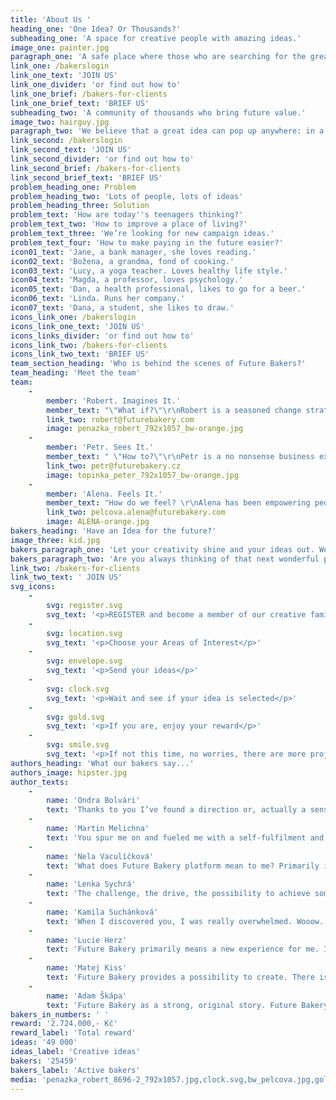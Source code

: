 ```yaml
---
title: 'About Us '
heading_one: 'One Idea? Or Thousands?'
subheading_one: 'A space for creative people with amazing ideas.'
image_one: painter.jpg
paragraph_one: 'A safe place where those who are searching for the great idea meet with the ones that have them. And where they have access not just to one amazing idea, but to several of them. A place, where the idea creators – BAKERS get rewarded if their idea is selected by the client. We are a constantly growing group of bakers and creative thinkers. We believe it is important to provide a space for ideas and wonderful creations. We wish to give everybody a chance to contribute and believe the more idea makers we have, the further we get.'
link_one: /bakerslogin
link_one_text: 'JOIN US'
link_one_divider: 'or find out how to'
link_one_brief: /bakers-for-clients
link_one_brief_text: 'BRIEF US'
subheading_two: 'A community of thousands who bring future value.'
image_two: hairguy.jpg
paragraph_two: 'We believe that a great idea can pop up anywhere: in a bar, during a wonderfully peaceful weekend, while running, before going to bed, while chatting with your loved one, from a student, retiree or stay-at-home mom or dad.'
link_second: /bakerslogin
link_second_text: 'JOIN US'
link_second_divider: 'or find out how to'
link_second_brief: /bakers-for-clients
link_second_brief_text: 'BRIEF US'
problem_heading_one: Problem
problem_heading_two: 'Lots of people, lots of ideas'
problem_heading_three: Solution
problem_text: 'How are today''s teenagers thinking?'
problem_text_two: 'How to improve a place of living?'
problem_text_three: 'We’re looking for new campaign ideas.'
problem_text_four: 'How to make paying in the future easier?'
icon01_text: 'Jane, a bank manager, she loves reading.'
icon02_text: 'Božena, a grandma, fond of cooking.'
icon03_text: 'Lucy, a yoga teacher. Loves healthy life style.'
icon04_text: 'Magda, a professor, loves psychology.'
icon05_text: 'Dan, a health professional, likes to go for a beer.'
icon06_text: 'Linda. Runs her company.'
icon07_text: 'Dana, a student, she likes to draw.'
icons_link_one: /bakerslogin
icons_link_one_text: 'JOIN US'
icons_links_divider: 'or find out how to'
icons_link_two: /bakers-for-clients
icons_link_two_text: 'BRIEF US'
team_section_heading: 'Who is behind the scenes of Future Bakers?'
team_heading: 'Meet the team'
team:
    -
        member: 'Robert. Imagines It.'
        member_text: "\"What if?\"\r\nRobert is a seasoned change strategist and business innovator, finding roads to new value creation.\r\nFearlessly dreaming ahead of time, questioning today, exploring the potential, drawing maps of opportunities, inspiring and taking businesses to more profitable futures.\r\n\r\nAn untiring business starter, owner and communicator, for over thirty years he safe guided clients and companies in launching over 300+ new brands, products, change projects and innovations in Europe. At a peak success rate. In areas as varied as fintechs, virtual reality, race car design, edutainment, ecommerce, community coops, and ehealth, to transforming retail, FMCG, banks and art galleries. He's been helping 20th century businesses get into the 21st centrury and growing 21st century ones by bringing them old school tangibles and presence. \r\n\r\nA multicultured global homeless based on planet Earth, he motivates companies to overcome the fear of the unknown. Guiding them to the future and back, bringing home new profits, customer value and better business performance.\r\n"
        link_two: robert@futurebakery.com
        image: penazka_robert_792x1057_bw-orange.jpg
    -
        member: 'Petr. Sees It.'
        member_text: " \"How to?\"\r\nPetr is a no nonsense business executive and practitioner, always on the lookout for growth.\r\nPersistently focusing on the how to, the way to achieve growth, expanding, capturing new markets and moving brands to the next level,\r\n\r\nFor over thirty years, 45+ categories, from local businesses to major multinationlas, from capturing new markets for chewing gums to creating political superstars.\r\nThe combination of holding executive positions in Europe and North America, combined with his llfelong love of Asia, brings clients access to a unique blend of globality, bushcraft practicality, academic theory and university of liffe acumen.\r\n\r\nWith a knack for human behavior combined with his skill of seeing business potential, his area of expertise is new markets formation.\r\nHe notices early shifts in consumer attitude patterns, sensing changing needs, setting apart fads and robust trends, and observes the creation of societal, cultural themes, topics and meanings.\r\n"
        link_two: petr@futurebakery.cz
        image: topinka_peter_792x1057_bw-orange.jpg
    -
        member: 'Alena. Feels It.'
        member_text: "How do we feel? \r\nAlena has been empowering people throughout her business career by making them feel as a part of a big family, on a mission, with a purpose. She is a care taker, a we first-you second-me last team player, a selfless motivator, a pusher and puller, based on what people need or what makes them stronger in their roles.\r\nTurned corporate cultures into belonging emplying her natural gift and talent of a family creator, a herdsgirl, a flocker, a crowd carer, a swarm guard, caring how people feel, what they need, how can she help.\r\n\r\nA median mix of European North and South, whatever job position in business she started, she has always ended organizing - the North talent - people - the South talent. She formed them into teams and further even into one family, with a purpose and a sense of belonging.\r\n\r\nShe holds several positions, all having to do with running the family. A pretty big family with over tens of thousands of siblings, relatives, connected family members. All having to feel as a part. All having a different role, personality, talent and gift. All contributing differently, at different times, at different tasks.\r\n"
        link_two: pelcova.alena@futurebakery.com
        image: ALENA-orange.jpg
bakers_heading: 'Have an Idea for the future?'
image_three: kid.jpg
bakers_paragraph_one: 'Let your creativity shine and your ideas out. We will have an abundance of great projects, that will inspire you. Help us solve them!! Have fun with it!'
bakers_paragraph_two: 'Are you always thinking of that next wonderful product or are you passionate about creativity, writing or digital design? Or you just love sharing your opinion.'
link_two: /bakers-for-clients
link_two_text: ' JOIN US'
svg_icons:
    -
        svg: register.svg
        svg_text: '<p>REGISTER and become a member of our creative family</p>'
    -
        svg: location.svg
        svg_text: '<p>Choose your Areas of Interest</p>'
    -
        svg: envelope.svg
        svg_text: '<p>Send your ideas</p>'
    -
        svg: clock.svg
        svg_text: '<p>Wait and see if your idea is selected</p>'
    -
        svg: gold.svg
        svg_text: '<p>If you are, enjoy your reward</p>'
    -
        svg: smile.svg
        svg_text: '<p>If not this time, no worries, there are more projects to come</p>'
authors_heading: 'What our bakers say...'
authors_image: hipster.jpg
author_texts:
    -
        name: 'Ondra Bolvári'
        text: 'Thanks to you I’ve found a direction or, actually a sense of my life. Because I did not know for long what I might be interested in… and then you came and taught me to freely put my ideas on paper and surprisingly, they caught someone’s attention. So even though I graduated from IT school, I plunged myself into online marketing where I found myself. Now I manage my e-shop and do the marketing around and this is where I got purely thanks to Future Bakery. It would never come to my mind to be interested in that sphere because I did not now it then.'
    -
        name: 'Martin Melichna'
        text: 'You spur me on and fueled me with a self-fulfilment and joy from picking the sweetest and juiciest fruits when my ideas were selected as the winning ones. Future Bakery literally catapulted me into much more competitive spheres and levels than I had ever been.'
    -
        name: 'Nela Vaculíčková'
        text: 'What does Future Bakery platform mean to me? Primarily it’s a heart matter. It’s a passion. It’s a joy. It’s moment when I can influence the world around me. It’s my Future Bakery.'
    -
        name: 'Lenka Sychrá'
        text: 'The challenge, the drive, the possibility to achieve something and check I can do it (or not). The possibility to spin my brain into full speed (?) and, moreover, the chance to get a reward. Thanks to you I can experience an interesting state of mind and a lot of emotions: curiosity, sometimes reluctance, but most of the time enthusiasm when I read a new project brief. Then comes an intensive thinking, creativity, idea check and the joy that I managed to accomplish the work. And the best about it is when I finally win, then I am overwhelmed by extreme happiness.'
    -
        name: 'Kamila Suchánková'
        text: 'When I discovered you, I was really overwhelmed. Wooow. Finally there is something new and really creative for all of us. It doesn’t matter if you are a student, designer, a shop assistant or a lawyer. Each one of us can in this country can co-create. For me this is great. In my leisure time I can go to Future Bakery pages, release my fantasy and relax from everyday routine. At the same time, there is a healthy competition and excitement whether my idea is the right one. I simply feel to be a part of a great team.'
    -
        name: 'Lucie Herz'
        text: 'Future Bakery primarily means a new experience for me. It proved to me that everybody can succeed (if they are not discouraged by not winning immediately). The portfolio of Clients is really wide. Coming up with ideas is both fun and challenge as I do not work in this branch.'
    -
        name: 'Matej Kiss'
        text: 'Future Bakery provides a possibility to create. There is a lot of techniques and mobile applications for improving your creativity, but your page offers real projects from real life and provides real rewards. And it’s not only about coming up with advertising campaigns. Projects like how to improve interior of a new model of Fiat to reflect a real need for women, or how to make use of velcro that can hold several kilograms or how to use a chip for contactless payments - it is also a technical issue.'
    -
        name: 'Adam Škápa'
        text: 'Future Bakery as a strong, original story. Future Bakery is a mediator, visionary, monk, guru, teacher, master, lover, sex, wild passion as well as a game with clear rules… crime and punishment, feast and work, entertainment, euphoria as well as hard work or tears, winning and losing, lover and friend…. Future Bakery is a laboratory of positive emotions, of inner challenge, it’s an alchymist. Future Bakery is primarily a strong original positive story! Future Bakery clearly and sensitively sets cooperation rules for everybody and clarifies mutual orientation. There is no discrimination or limits to your fantasy, motivation is the main aspect which Future Bakery uses phenomenally. And there is a feedback and final evaluation.'
bakers_in_numbers: ' '
reward: '2.724.000,- Kč'
reward_label: 'Total reward'
ideas: '49 000'
ideas_label: 'Creative ideas'
bakers: '25459'
bakers_label: 'Active bakers'
media: 'penazka_robert_8696-2_792x1057.jpg,clock.svg,bw_pelcova.jpg,gold.svg,envelope.svg,hipster.jpg,braun_alex_792x1057_bw-orange.jpg,location.svg,hairguy.jpg,penazka_robert_8696-2_792x1057_bw.jpg,painter.jpg,pelcova.jpg,topinka_peter_8744-2_792x1057.jpg,register.svg,topinka_peter_792x1057_bw-orange.jpg,topinka_peter_8744-2_792x1057_bw.jpg,smile.svg,kid.jpg,penazka_robert_792x1057_bw-orange.jpg,ALENA-orange.jpg'
---
```


